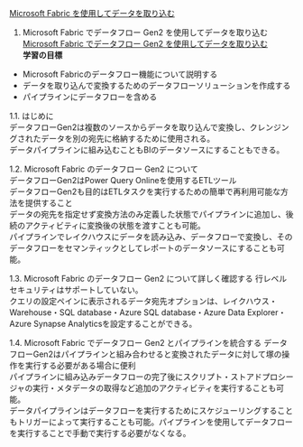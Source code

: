 [Microsoft Fabric を使用してデータを取り込む](https://learn.microsoft.com/ja-jp/training/paths/ingest-data-with-microsoft-fabric/)

1. Microsoft Fabric でデータフロー Gen2 を使用してデータを取り込む  
[Microsoft Fabric でデータフロー Gen2 を使用してデータを取り込む](https://learn.microsoft.com/ja-jp/training/modules/use-dataflow-gen-2-fabric/)  
**学習の目標**
- Microsoft Fabricのデータフロー機能について説明する
- データを取り込んで変換するためのデータフローソリューションを作成する
- パイプラインにデータフローを含める

1.1. はじめに  
データフローGen2は複数のソースからデータを取り込んで変換し、クレンジングされたデータを別の宛先に格納するために使用される。  
データパイプラインに組み込むこともBIのデータソースにすることもできる。  


1.2. Microsoft Fabric のデータフロー Gen2 について  
データフローGen2はPower Query Onlineを使用するETLツール  
データフローGen2も目的はETLタスクを実行するための簡単で再利用可能な方法を提供すること  
データの宛先を指定せず変換方法のみ定義した状態でパイプラインに追加し、後続のアクティビティに変換後の状態を渡すことも可能。  
パイプラインでレイクハウスにデータを読み込み、データフローで変換し、そのデータフローをセマンティックとしてレポートのデータソースにすることも可能。  

1.3. Microsoft Fabric のデータフロー Gen2 について詳しく確認する
行レベルセキュリティはサポートしていない。  
クエリの設定ペインに表示されるデータ宛先オプションは、レイクハウス・Warehouse・SQL database・Azure SQL database・Azure Data Explorer・Azure Synapse Analyticsを設定することができる。

1.4. Microsoft Fabric でデータフロー Gen2 とパイプラインを統合する
データフローGen2はパイプラインと組み合わせると変換されたデータに対して塚の操作を実行する必要がある場合に便利  
パイプラインに組み込みデータフローの完了後にスクリプト・ストアドプロシージャの実行・メタデータの取得など追加のアクティビティを実行することも可能。  
データパイプラインはデータフローを実行するためにスケジューリングすることもトリガーによって実行することも可能。パイプラインを使用してデータフローを実行することで手動で実行する必要がなくなる。